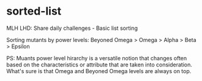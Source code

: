 # sorted-list
MLH LHD: Share daily challenges - Basic list sorting

Sorting mutants by power levels:
Beyoned Omega > Omega > Alpha > Beta > Epsilon

PS: Muants power level hirarchy is a versatile notion that changes often based on the characteristics or attribute that are taken into consideration. What's sure is that Omega and Beyoned Omega levels are always on top.
